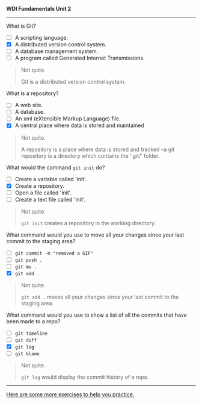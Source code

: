 **WDI Fundamentals Unit 2**

---

What is Git?
- [ ] A scripting language.
- [x] A distributed version control system.
- [ ] A database management system.
- [ ] A program called Generated Internet Transmissions.

> Not quite.
>
> Git is a distributed version control system.

What is a repository?
- [ ] A web site.
- [ ] A database.
- [ ] An xml (eXtensible Markup Language) file.
- [x] A central place where data is stored and maintained

> Not quite.
>
> A repository is a place where data is stored and tracked –a git repository is
> a directory which contains the '.git/' folder.

What would the command `git init` do?
- [ ] Create a variable called 'init'.
- [x] Create a repository.
- [ ] Open a file called 'init'.
- [ ] Create a text file called 'init'.

> Not quite.
>
> `git init` creates a repository in the working directory.

What command would you use to move all your changes since your last commit to the staging area?
- [ ] `git commit -m "removed a GIF"`
- [ ] `git push .`
- [ ] `git mv .`
- [x] `git add .`

> Not quite.
>
> `git add .` moves all your changes since your last commit to the staging area.

What command would you use to show a list of all the commits that have been made to a repo?
- [ ] `git timeline`
- [ ] `git diff`
- [x] `git log`
- [ ] `git blame`

> Not quite.
>
> `git log` would display the commit history of a repo.

---

[Here are some more exercises to help you practice.](04_exercise.md)

